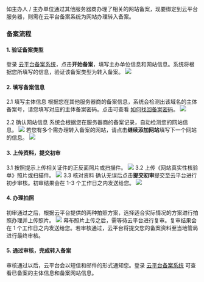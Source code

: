 
如主办人 / 主办单位通过其他服务器商办理了相关的网站备案，现要绑定到云平台服务器，则需在云平台备案系统为网站办理转入备案。

###  备案流程

#### 1. 验证备案类型

登录 [云平台备案系统](http://tcecqpoc.fsphere.cn/product/ba)，点击**开始备案**，填写主办单位信息和网站信息。系统将根据您所填写的信息，验证该备案类型为转入备案。
![](http://imgcache.tcecqpoc.fsphere.cn/image/i.imgur.com/GFpvnkl.png)

#### 2. 填写备案信息

2.1 填写主体信息
根据您在其他服务器商的备案信息，系统会检测出该域名的主体备案号，请您填写对应的主体备案密码。点击可查看 [如何找回备案密码](http://tcecqpoc.fsphere.cn/document/product/243/9584)。
![](http://imgcache.tcecqpoc.fsphere.cn/image/mc.qcloudimg.com/static/img/8a04d3e37d7ff2ae984150928988d275/2.jpg)

2.2 确认网站信息
系统会根据您在服务器商的备案记录，自动检测您的网站信息。
![](http://imgcache.tcecqpoc.fsphere.cn/image/mc.qcloudimg.com/static/img/8dfac2cf9f43f421c47eff4845eedebf/3.jpg)
若您有多个需办理转入备案的网站，请点击**继续添加网站**填写下一个网站的信息。
![](http://imgcache.tcecqpoc.fsphere.cn/image/mc.qcloudimg.com/static/img/d8b18451741177a973548f8d5744d6eb/7.jpg)

#### 3. 上传资料，提交初审
3.1 按照提示上传相关证件的正反面照片或扫描件。
![](http://imgcache.tcecqpoc.fsphere.cn/image/mc.qcloudimg.com/static/img/f0b8851fa0810c0ec43f82c6d28aed1f/buhuo.jpg)
3.2 上传《网站真实性核验单》照片或扫描件。
![](http://imgcache.tcecqpoc.fsphere.cn/image/mc.qcloudimg.com/static/img/9bf4fbc9db44b9495acdf5dd3baf67a6/buhuo2.jpg)
3.3 核对资料
确认无误后点击**提交初审**提交至云平台进行初步审核。初审结果会在 1-3 个工作日之内发送给您。
![](http://imgcache.tcecqpoc.fsphere.cn/image/mc.qcloudimg.com/static/img/b695541a11e33cfd98c05764607baf45/222.jpg)

#### 4. 办理拍照
初审通过之后，根据云平台提供的两种拍照方案，选择适合实际情况的方案进行拍照办理并上传照片。
![](http://imgcache.tcecqpoc.fsphere.cn/image/mc.qcloudimg.com/static/img/42e1411e6090ed2c4f900f9a266e7bb6/9.jpg)
幕布照片上传之后，需等待云平台进行复审。复审结果会在 1 个工作日之内发送给您。若审核通过，云平台将提交您的备案资料至当地管局进行最终审核。

#### 5. 通过审核，完成转入备案

审核通过以后，云平台会以短信和邮件的形式通知您。登录 [云平台备案系统](http://tcecqpoc.fsphere.cn/product/ba) 可查看已备案的主体信息和备案网站信息。




